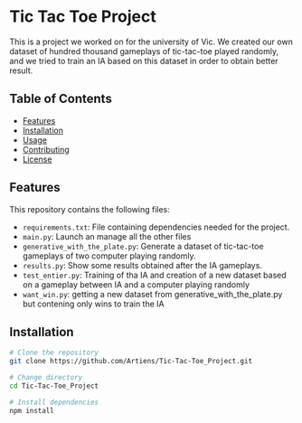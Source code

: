 # Tic Tac Toe Project

This is a project we worked on for the university of Vic. We created our own dataset of hundred thousand gameplays of tic-tac-toe played randomly, and we tried to train an IA based on this dataset in order to obtain better result.

## Table of Contents

- [Features](#features)
- [Installation](#installation)
- [Usage](#usage)
- [Contributing](#contributing)
- [License](#license)

## Features

This repository contains the following files:

- `requirements.txt`: File containing dependencies needed for the project.
- `main.py`: Launch an manage all the other files
- `generative_with_the_plate.py`: Generate a dataset of tic-tac-toe gameplays of two computer playing randomly.
- `results.py`: Show some results obtained after the IA gameplays.
- `test_entier.py`: Training of tha IA and creation of a new dataset based on a gameplay between IA and a computer playing randomly
- `want_win.py`: getting a new dataset from generative_with_the_plate.py but contening only wins to train the IA

## Installation


```bash
# Clone the repository
git clone https://github.com/Artiens/Tic-Tac-Toe_Project.git

# Change directory
cd Tic-Tac-Toe_Project

# Install dependencies
npm install
